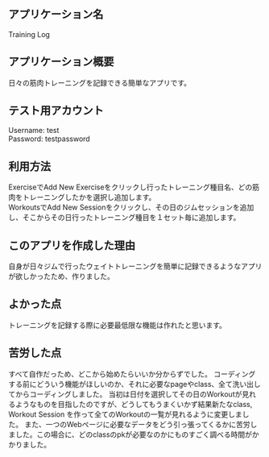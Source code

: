 ## アプリケーション名
Training Log

## アプリケーション概要
日々の筋肉トレーニングを記録できる簡単なアプリです。

## テスト用アカウント
Username: test  
Password: testpassword

## 利用方法
ExerciseでAdd New Exerciseをクリックし行ったトレーニング種目名、どの筋肉をトレーニングしたかを選択し追加します。  
WorkoutsでAdd New Sessionをクリックし、その日のジムセッションを追加し、そこからその日行ったトレーニング種目を１セット毎に追加します。  

## このアプリを作成した理由
自身が日々ジムで行ったウェイトトレーニングを簡単に記録できるようなアプリが欲しかったため、作りました。

## よかった点
トレーニングを記録する際に必要最低限な機能は作れたと思います。

## 苦労した点
すべて自作だっため、どこから始めたらいいか分からずでした。
コーディングする前にどういう機能がほしいのか、それに必要なpageやclass、全て洗い出してからコーディングしました。
当初は日付を選択してその日のWorkoutが見れるようなものを目指したのですが、どうしてもうまくいかず結果新たなclass, Workout Session
を作って全てのWorkoutの一覧が見れるように変更しました。
また、一つのWebページに必要なデータをどう引っ張ってくるかに苦労しました。この場合に、どのclassのpkが必要なのかにものすごく調べる時間がかかりました。
